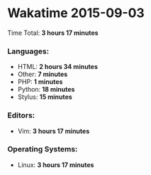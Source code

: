 # Wakatime 2015-09-03

Time Total: **3 hours 17 minutes**

### Languages:
- HTML: **2 hours 34 minutes** 
- Other: **7 minutes** 
- PHP: **1 minutes** 
- Python: **18 minutes** 
- Stylus: **15 minutes** 

### Editors:
- Vim: **3 hours 17 minutes** 

### Operating Systems:
- Linux: **3 hours 17 minutes** 

